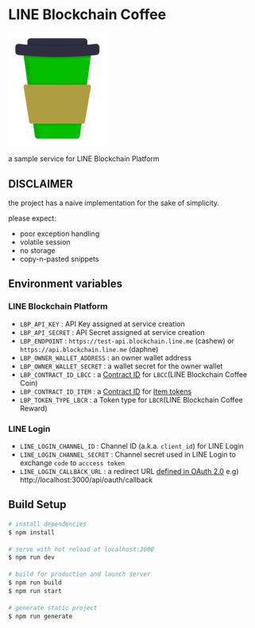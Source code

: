 # LINE Blockchain Coffee

<img src="static/line-coffee.svg" width="200"></img>

a sample service for LINE Blockchain Platform

## DISCLAIMER

the project has a naive implementation for the sake of simplicity.

please expect:

- poor exception handling
- volatile session
- no storage
- copy-n-pasted snippets

## Environment variables

### LINE Blockchain Platform

- `LBP_API_KEY` : API Key assigned at service creation
- `LBP_API_SECRET` : API Secret assigned at service creation
- `LBP_ENDPOINT` : `https://test-api.blockchain.line.me` (cashew) or `https://api.blockchain.line.me` (daphne)
- `LBP_OWNER_WALLET_ADDRESS` : an owner wallet address
- `LBP_OWNER_WALLET_SECRET` : a wallet secret for the owner wallet
- `LBP_CONTRACT_ID_LBCC` : a [Contract ID](https://docs-blockchain.line.biz/glossary?id=contract-id) for `LBCC`(LINE Blockchain Coffee Coin)
- `LBP_CONTRACT_ID_ITEM` : a [Contract ID](https://docs-blockchain.line.biz/glossary?id=contract-id) for [Item tokens](https://docs-blockchain.line.biz/glossary?id=item-token)
- `LBP_TOKEN_TYPE_LBCR` : a Token type for `LBCR`(LINE Blockchain Coffee Reward)

### LINE Login

- `LINE_LOGIN_CHANNEL_ID` : Channel ID (a.k.a. `client_id`) for LINE Login
- `LINE_LOGIN_CHANNEL_SECRET` : Channel secret used in LINE Login to exchange `code` to `acccess token`
- `LINE_LOGIN_CALLBACK_URL` : a redirect URL [defined in OAuth 2.0](https://www.oauth.com/oauth2-servers/redirect-uris/) e.g) http://localhost:3000/api/oauth/callback

## Build Setup

```bash
# install dependencies
$ npm install

# serve with hot reload at localhost:3000
$ npm run dev

# build for production and launch server
$ npm run build
$ npm run start

# generate static project
$ npm run generate
```

